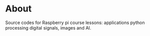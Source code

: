 # About

Source codes for Raspberry pi course lessons: applications python processing
digital signals, images and AI.